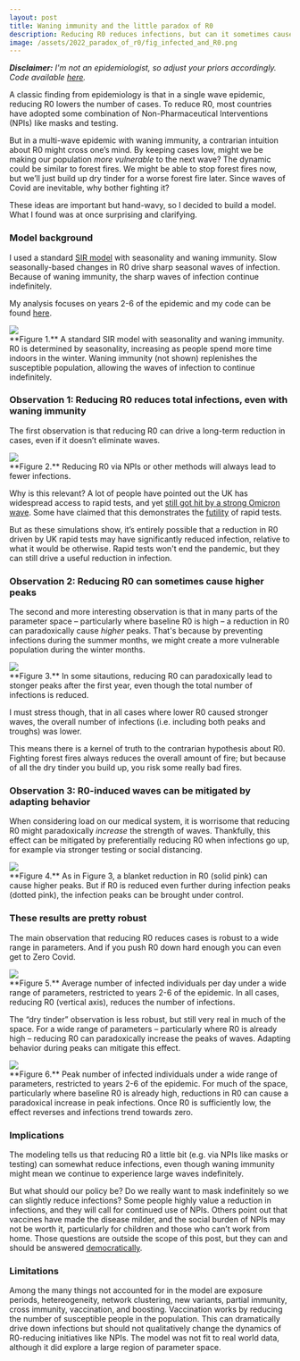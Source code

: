```yaml
---
layout: post
title: Waning immunity and the little paradox of R0
description: Reducing R0 reduces infections, but can it sometimes cause sharper waves?
image: /assets/2022_paradox_of_r0/fig_infected_and_R0.png
---
```


_**Disclaimer:** I'm not an epidemiologist, so adjust your priors accordingly. Code available [here](https://gist.github.com/csaid/2f1c8247d3e9dd015da6d36c1fcf882a)._ 

A classic finding from epidemiology is that in a single wave epidemic, reducing R0 lowers the number of cases. To reduce R0, most countries have adopted some combination of Non-Pharmaceutical Interventions (NPIs) like masks and testing.

But in a multi-wave epidemic with waning immunity, a contrarian intuition about R0 might cross one’s mind. By keeping cases low, might we be making our population _more vulnerable_ to the next wave? The dynamic could be similar to forest fires. We might be able to stop forest fires now, but we’ll just build up dry tinder for a worse forest fire later. Since waves of Covid are inevitable, why bother fighting it?

These ideas are important but hand-wavy, so I decided to build a model. What I found was at once surprising and clarifying.

### Model background

I used a standard [SIR model](https://www.nature.com/articles/s41592-020-0856-2) with seasonality and waning immunity. Slow seasonally-based changes in R0 drive sharp seasonal waves of infection. Because of waning immunity, the sharp waves of infection continue indefinitely.

My analysis focuses on years 2-6 of the epidemic and my code can be found [here](https://gist.github.com/csaid/2f1c8247d3e9dd015da6d36c1fcf882a).

<div class="wrapper">
  <img src='/assets/2022_paradox_of_r0/fig_infected_and_R0.png' class="inner" style="position:relative border: #222 2px solid; max-width:100%;" >
  <div class="caption">**Figure 1.** A standard SIR model with seasonality and waning immunity. R0 is determined by seasonality, increasing as people spend more time indoors in the winter. Waning immunity (not shown) replenishes the susceptible population, allowing the waves of infection to continue indefinitely.
  </div>
</div>


### Observation 1: Reducing R0 reduces total infections, even with waning immunity

The first observation is that reducing R0 can drive a long-term reduction in cases, even if it doesn’t eliminate waves. 

<div class="wrapper">
  <img src='/assets/2022_paradox_of_r0/fig_obs1_infected_and_R0.png' class="inner" style="position:relative border: #222 2px solid; max-width:100%;" >
  <div class="caption">**Figure 2.** Reducing R0 via NPIs or other methods will always lead to fewer infections. 
  </div>
</div>


Why is this relevant? A lot of people have pointed out the UK has widespread access to rapid tests, and yet [still got hit by a strong Omicron wave](https://twitter.com/mattyglesias/status/1476614925917302788). Some have claimed that this demonstrates the [futility](https://twitter.com/RichardHanania/status/1476578527835156481) of rapid tests.

But as these simulations show, it’s entirely possible that a reduction in R0 driven by UK rapid tests may have significantly reduced infection, relative to what it would be otherwise. Rapid tests won't end the pandemic, but they can still drive a useful reduction in infection. 

### Observation 2: Reducing R0 can sometimes cause higher peaks

The second and more interesting observation is that in many parts of the parameter space – particularly where baseline R0 is high – a reduction in R0 can paradoxically cause _higher_ peaks. That's because by preventing infections during the summer months, we might create a more vulnerable population during the winter months. 


<div class="wrapper">
  <img src='/assets/2022_paradox_of_r0/fig_obs2_infected_and_R0.png' class="inner" style="position:relative border: #222 2px solid; max-width:100%;" >
  <div class="caption">**Figure 3.** In some sitautions, reducing R0 can paradoxically lead to stonger peaks after the first year, even though the total number of infections is reduced. 
  </div>
</div>

I must stress though, that in all cases where lower R0 caused stronger waves, the overall number of infections (i.e. including both peaks and troughs) was lower.

This means there is a kernel of truth to the contrarian hypothesis about R0. Fighting forest fires always reduces the overall amount of fire; but because of all the dry tinder you build up, you risk some really bad fires.

### Observation 3: R0-induced waves can be mitigated by adapting behavior

When considering load on our medical system, it is worrisome that reducing R0 might paradoxically _increase_ the strength of waves. Thankfully, this effect can be mitigated by preferentially reducing R0 when infections go up, for example via stronger testing or social distancing. 

<div class="wrapper">
  <img src='/assets/2022_paradox_of_r0/fig_obs3_infected_and_R0.png' class="inner" style="position:relative border: #222 2px solid; max-width:100%;" >
  <div class="caption">**Figure 4.** As in Figure 3, a blanket reduction in R0 (solid pink) can cause higher peaks. But if R0 is reduced even further during infection peaks (dotted pink), the infection peaks can be brought under control. 
  </div>
</div>


### These results are pretty robust
The main observation that reducing R0 reduces cases is robust to a wide range in parameters. And if you push R0 down hard enough you can even get to Zero Covid. 


<div class="wrapper">
  <img src='/assets/2022_paradox_of_r0/fig_robustness_avg.png' class="inner" style="position:relative border: #222 2px solid; max-width:100%;" >
  <div class="caption">**Figure 5.** Average number of infected individuals per day under a wide range of parameters, restricted to years 2-6 of the epidemic. In all cases, reducing R0 (vertical axis), reduces the number of infections. 
  </div>
</div>


The “dry tinder” observation is less robust, but still very real in much of the space. For a wide range of parameters – particularly where R0 is already high – reducing R0 can paradoxically increase the peaks of waves. Adapting behavior during peaks can mitigate this effect.

<div class="wrapper">
  <img src='/assets/2022_paradox_of_r0/fig_robustness_max.png' class="inner" style="position:relative border: #222 2px solid; max-width:100%;" >
  <div class="caption">**Figure 6.** Peak number of infected individuals under a wide range of parameters, restricted to years 2-6 of the epidemic. For much of the space, particularly where baseline R0 is already high, reductions in R0 can cause a paradoxical increase in peak infections. Once R0 is sufficiently low, the effect reverses and infections trend towards zero.
  </div>
</div>

### Implications

The modeling tells us that reducing R0 a little bit (e.g. via NPIs like masks or testing) can somewhat reduce infections, even though waning immunity might mean we continue to experience large waves indefinitely. 

But what should our policy be? Do we really want to mask indefinitely so we can slightly reduce infections? Some people highly value a reduction in infections, and they will call for continued use of NPIs. Others point out that vaccines have made the disease milder, and the social burden of NPIs may not be worth it, particularly for children and those who can’t work from home. Those questions are outside the scope of this post, but they can and should be answered [democratically](https://twitter.com/ezraklein/status/1476925243755307009). 

### Limitations

Among the many things not accounted for in the model are exposure periods, hetereogeneity, network clustering, new variants, partial immunity, cross immunity, vaccination, and boosting. Vaccination works by reducing the number of susceptible people in the population. This can dramatically drive down infections but should not qualitatively change the dynamics of R0-reducing initiatives like NPIs. The model was not fit to real world data, although it did explore a large region of parameter space.



